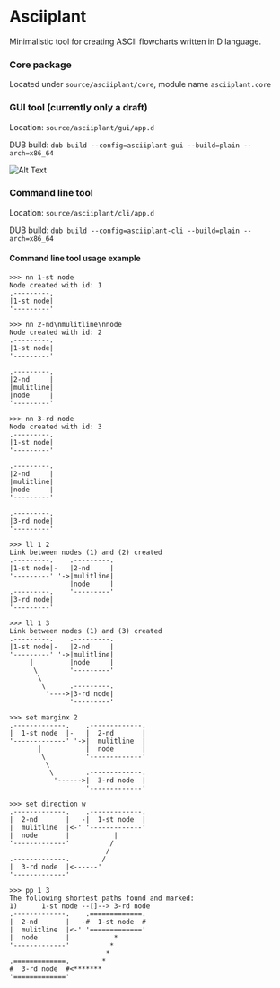 # Asciiplant
Minimalistic tool for creating ASCII flowcharts written in D language.

### Core package
Located under `source/asciiplant/core`, module name `asciiplant.core`

### GUI tool (currently only a draft)
Location: `source/asciiplant/gui/app.d`

DUB build: `dub build --config=asciiplant-gui --build=plain --arch=x86_64`

![Alt Text](https://media.giphy.com/media/fSLeUc8nmSzATCVKX5/giphy.gif)


### Command line tool
Location: `source/asciiplant/cli/app.d`

DUB build: `dub build --config=asciiplant-cli --build=plain --arch=x86_64`

#### Command line tool usage example
```
>>> nn 1-st node
Node created with id: 1
.---------.
|1-st node|
'---------'

>>> nn 2-nd\nmulitline\nnode
Node created with id: 2
.---------.
|1-st node|
'---------'

.---------.
|2-nd     |
|mulitline|
|node     |
'---------'

>>> nn 3-rd node
Node created with id: 3
.---------.
|1-st node|
'---------'

.---------.
|2-nd     |
|mulitline|
|node     |
'---------'

.---------.
|3-rd node|
'---------'

>>> ll 1 2
Link between nodes (1) and (2) created
.---------.    .---------.
|1-st node|-   |2-nd     |
'---------' '->|mulitline|
               |node     |
.---------.    '---------'
|3-rd node|
'---------'

>>> ll 1 3
Link between nodes (1) and (3) created
.---------.    .---------.
|1-st node|-   |2-nd     |
'---------' '->|mulitline|
     |         |node     |
      \        '---------'
       \
        \      .---------.
         '---->|3-rd node|
               '---------'

>>> set marginx 2
.-------------.    .-------------.
|  1-st node  |-   |  2-nd       |
'-------------' '->|  mulitline  |
       |           |  node       |
        \          '-------------'
         \
          \        .-------------.
           '------>|  3-rd node  |
                   '-------------'

>>> set direction w
.-------------.    .-------------.
|  2-nd       |   -|  1-st node  |
|  mulitline  |<-' '-------------'
|  node       |           |
'-------------'          /
                        /
.-------------.        /
|  3-rd node  |<------'
'-------------'

>>> pp 1 3
The following shortest paths found and marked:
1)      1-st node --[]--> 3-rd node
.-------------.    .=============.
|  2-nd       |   -#  1-st node  #
|  mulitline  |<-' '============='
|  node       |           *
'-------------'          *
                        *
.=============.        *
#  3-rd node  #<*******
'============='
```
